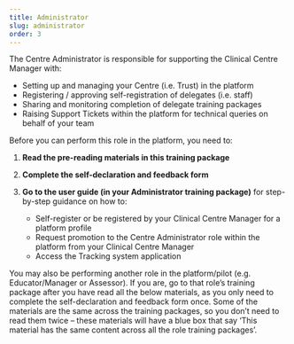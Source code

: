 ```yaml
---
title: Administrator
slug: administrator
order: 3
---
```

The Centre Administrator is responsible for supporting the Clinical Centre Manager with:

  - Setting up and managing your Centre (i.e. Trust) in the platform
  - Registering / approving self-registration of delegates (i.e. staff) 
  - Sharing and monitoring completion of delegate training packages 
  - Raising Support Tickets within the platform for technical queries on behalf of your team 

Before you can perform this role in the platform, you need to:

1. **Read the pre-reading materials in this training package**
2. **Complete the self-declaration and feedback form**
3. **Go to the user guide (in your Administrator training package)** for step-by-step guidance on how to:

    - Self-register or be registered by your Clinical Centre Manager for a platform profile
    - Request promotion to the Centre Administrator role within the platform from your Clinical Centre Manager
    - Access the Tracking system application

You may also be performing another role in the platform/pilot (e.g. Educator/Manager or Assessor). If you are, go to that role’s training package after you have read all the below materials, as you only need to complete the self-declaration and feedback form once. Some of the materials are the same across the training packages, so you don’t need to read them twice – these materials will have a blue box that say ‘This material has the same content across all the role training packages’.